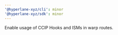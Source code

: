 ```yaml
---
'@hyperlane-xyz/cli': minor
'@hyperlane-xyz/sdk': minor
---
```


Enable usage of CCIP Hooks and ISMs in warp routes.
